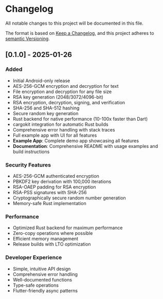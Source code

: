 # Changelog
All notable changes to this project will be documented in this file.

The format is based on [Keep a Changelog](https://keepachangelog.com/en/1.0.0/),
and this project adheres to [semantic Versioning](https://semver.org/spec/v2.0.0.html).

## [0.1.0] - 2025-01-26

### Added
- Initial Android-only release
- AES-256-GCM encryption and decryption for text
- File encryption and decryption for any file size
- RSA key generation (2048/3072/4096-bit)
- RSA encryption, decryption, signing, and verification
- SHA-256 and SHA-512 hashing
- Secure random key generation
- Rust backend for native performance (10-100x faster than Dart)
- cargokit integration for automatic Rust builds
- Comprehensive error handling with stack traces
- Full example app with UI for all features
- **Example App**: Complete demo app showcasing all features
- **Documentation**: Comprehensive README with usage examples and build instructions

### Security Features
- AES-256-GCM authenticated encryption
- PBKDF2 key derivation with 100,000 iterations
- RSA-OAEP padding for RSA encryption
- RSA-PSS signatures with SHA-256
- Cryptographically secure random number generation
- Memory-safe Rust implementation

### Performance
- Optimized Rust backend for maximum performance
- Zero-copy operations where possible
- Efficient memory management
- Release builds with LTO optimization

### Developer Experience
- Simple, intuitive API design
- Comprehensive error handling
- Well-documented functions
- Type-safe operations
- Flutter-friendly async patterns

